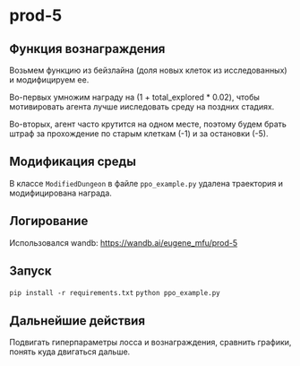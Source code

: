 # prod-5

## Функция вознаграждения

Возьмем функцию из бейзлайна (доля новых клеток из исследованных) и модифицируем ее.

Во-первых умножим награду на (1 + total_explored * 0.02), чтобы мотивировать агента лучше ииследовать среду на поздних стадиях.

Во-вторых, агент часто крутится на одном месте, поэтому будем брать штраф за прохождение по старым клеткам (-1) и за остановки (-5).

## Модификация среды

В классе ``ModifiedDungeon`` в файле ``ppo_example.py`` удалена траектория и модифицирована награда.

## Логирование

Использовался wandb: https://wandb.ai/eugene_mfu/prod-5

## Запуск

`pip install -r requirements.txt`
`python ppo_example.py`

## Дальнейшие действия

Подвигать гиперпараметры лосса и вознаграждения, сравнить графики, понять куда двигаться дальше.

